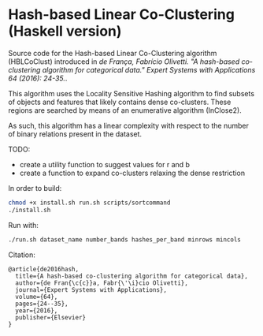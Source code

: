 # Hash-based Linear Co-Clustering (Haskell version)

Source code for the Hash-based Linear Co-Clustering algorithm (HBLCoClust) introduced in *de França, Fabrício Olivetti. "A hash-based co-clustering algorithm for categorical data." Expert Systems with Applications 64 (2016): 24-35.*.

This algorithm uses the Locality Sensitive Hashing algorithm to find subsets of objects and features that likely contains dense co-clusters. These regions are searched by means of an enumerative algorithm (InClose2).

As such, this algorithm has a linear complexity with respect to the number of binary relations present in the dataset.

TODO:

- create a utility function to suggest values for r and b
- create a function to expand co-clusters relaxing the dense restriction

In order to build:

```bash
chmod +x install.sh run.sh scripts/sortcommand
./install.sh
```

Run with:

```bash
./run.sh dataset_name number_bands hashes_per_band minrows mincols
```

Citation:

```
@article{de2016hash,
  title={A hash-based co-clustering algorithm for categorical data},
  author={de Fran{\c{c}}a, Fabr{\'\i}cio Olivetti},
  journal={Expert Systems with Applications},
  volume={64},
  pages={24--35},
  year={2016},
  publisher={Elsevier}
}
```
